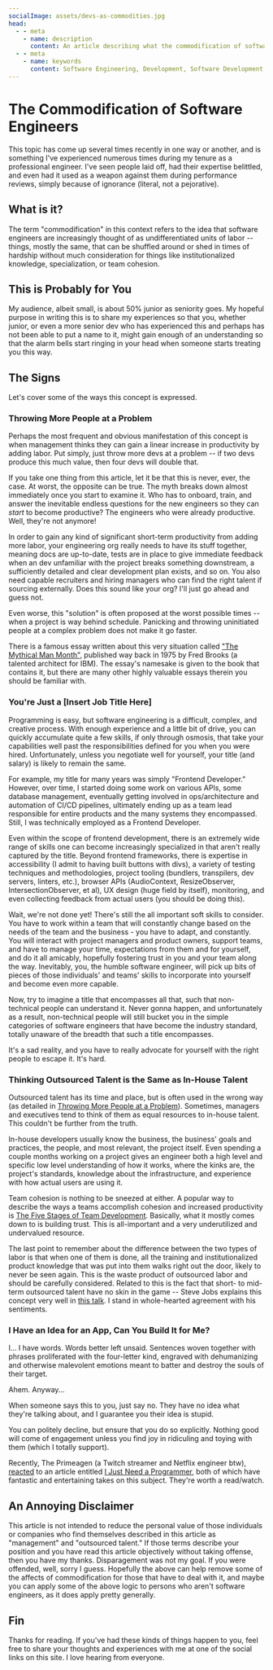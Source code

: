 ```yaml
---
socialImage: assets/devs-as-commodities.jpg
head:
  - - meta
    - name: description
      content: An article describing what the commodification of software engineers means, how to identify it, and how to defend against it.
  - - meta
    - name: keywords
      content: Software Engineering, Development, Software Development, Commodification, Brian Pennington, Pennington, Junior Developer, Senior Developer, Developer, SaaS, Software As a Service, Management, Project Management
---
```


# The Commodification of Software Engineers

This topic has come up several times recently in one way or another, and is something I've experienced numerous times during my tenure as a professional engineer. I've seen people laid off, had their expertise belittled, and even had it used as a weapon against them during performance reviews, simply because of ignorance (literal, not a pejorative).

## What is it?

The term "commodification" in this context refers to the idea that software engineers are increasingly thought of as undifferentiated units of labor -- things, mostly the same, that can be shuffled around or shed in times of hardship without much consideration for things like institutionalized knowledge, specialization, or team cohesion.

## This is Probably for You

My audience, albeit small, is about 50% junior as seniority goes. My hopeful purpose in writing this is to share my experiences so that you, whether junior, or even a more senior dev who has experienced this and perhaps has not been able to put a name to it, might gain enough of an understanding so that the alarm bells start ringing in your head when someone starts treating you this way.

## The Signs

Let's cover some of the ways this concept is expressed.

### Throwing More People at a Problem

Perhaps the most frequent and obvious manifestation of this concept is when management thinks they can gain a linear increase in productivity by adding labor. Put simply, just throw more devs at a problem -- if two devs produce this much value, then four devs will double that.

If you take one thing from this article, let it be that this is never, ever, the case. At worst, the opposite can be true. The myth breaks down almost immediately once you start to examine it. Who has to onboard, train, and answer the inevitable endless questions for the new engineers so they can _start_ to become productive? The engineers who were already productive. Well, they're not anymore!

In order to gain any kind of significant short-term productivity from adding more labor, your engineering org really needs to have its stuff together, meaning docs are up-to-date, tests are in place to give immediate feedback when an dev unfamiliar with the project breaks something downstream, a sufficiently detailed and clear development plan exists, and so on. You also need capable recruiters and hiring managers who can find the right talent if sourcing externally. Does this sound like your org? I'll just go ahead and guess not.

Even worse, this "solution" is often proposed at the worst possible times -- when a project is way behind schedule. Panicking and throwing uninitiated people at a complex problem does not make it go faster.

There is a famous essay written about this very situation called <a href="https://en.wikipedia.org/wiki/The_Mythical_Man-Month#The_mythical_man-month" target="_blank">"The Mythical Man Month"</a>, published way back in 1975 by Fred Brooks (a talented architect for IBM). The essay's namesake is given to the book that contains it, but there are many other highly valuable essays therein you should be familiar with.

### You're Just a [Insert Job Title Here]

Programming is easy, but software engineering is a difficult, complex, and creative process. With enough experience and a little bit of drive, you can quickly accumulate quite a few skills, if only through osmosis, that take your capabilities well past the responsibilities defined for you when you were hired. Unfortunately, unless you negotiate well for yourself, your title (and salary) is likely to remain the same.

For example, my title for many years was simply "Frontend Developer." However, over time, I started doing some work on various APIs, some database management, eventually getting involved in ops/architecture and automation of CI/CD pipelines, ultimately ending up as a team lead responsible for entire products and the many systems they encompassed. Still, I was technically employed as a Frontend Developer.

Even within the scope of frontend development, there is an extremely wide range of skills one can become increasingly specialized in that aren't really captured by the title. Beyond frontend frameworks, there is expertise in accessibility (I admit to having built buttons with divs), a variety of testing techniques and methodologies, project tooling (bundlers, transpilers, dev servers, linters, etc.), browser APIs (AudioContext, ResizeObserver, IntersectionObserver, et al), UX design (huge field by itself), monitoring, and even collecting feedback from actual users (you should be doing this).

Wait, we're not done yet! There's still the all important soft skills to consider. You have to work within a team that will constantly change based on the needs of the team and the business - you have to adapt, and constantly. You will interact with project managers and product owners, support teams, and have to manage your time, expectations from them and for yourself, and do it all amicably, hopefully fostering trust in you and your team along the way. Inevitably, you, the humble software engineer, will pick up bits of pieces of those individuals' and teams' skills to incorporate into yourself and become even more capable.

Now, try to imagine a title that encompasses all that, such that non-technical people can understand it. Never gonna happen, and unfortunately as a result, non-technical people will still bucket you in the simple categories of software engineers that have become the industry standard, totally unaware of the breadth that such a title encompasses.

It's a sad reality, and you have to really advocate for yourself with the right people to escape it. It's hard.

### Thinking Outsourced Talent is the Same as In-House Talent

Outsourced talent has its time and place, but is often used in the wrong way (as detailed in [Throwing More People at a Problem](#throwing-more-people-at-a-problem)). Sometimes, managers and executives tend to think of them as equal resources to in-house talent. This couldn't be further from the truth.

In-house developers usually know the business, the business' goals and practices, the people, and most relevant, the project itself. Even spending a couple months working on a project gives an engineer both a high level and specific low level understanding of how it works, where the kinks are, the project's standards, knowledge about the infrastructure, and experience with how actual users are using it.

Team cohesion is nothing to be sneezed at either. A popular way to describe the ways a teams accomplish cohesion and increased productivity is <a href="https://hr.mit.edu/learning-topics/teams/articles/stages-development" target="_blank">The Five Stages of Team Development</a>. Basically, what it mostly comes down to is building trust. This is all-important and a very underutilized and undervalued resource.

The last point to remember about the difference between the two types of labor is that when one of them is done, all the training and institutionalized product knowledge that was put into them walks right out the door, likely to never be seen again. This is the waste product of outsourced labor and should be carefully considered. Related to this is the fact that short- to mid-term outsourced talent have no skin in the game -- Steve Jobs explains this concept very well in <a href="https://www.youtube.com/watch?v=4n6LrehCPOQ" target="_blank">this talk</a>. I stand in whole-hearted agreement with his sentiments.

### I Have an Idea for an App, Can You Build It for Me?

I... I have words. Words better left unsaid. Sentences woven together with phrases proliferated with the four-letter kind, engraved with dehumanizing and otherwise malevolent emotions meant to batter and destroy the souls of their target.

Ahem. Anyway...

When someone says this to you, just say no. They have no idea what they're talking about, and I guarantee you their idea is stupid.

You can politely decline, but ensure that you do so explicitly. Nothing good will come of engagement unless you find joy in ridiculing and toying with them (which I totally support).

Recently, The Primeagen (a Twitch streamer and Netflix engineer btw), <a href="https://www.youtube.com/watch?v=tIgIF5lve8U" target="_blank">reacted</a> to an article entitled <a href="https://blobstreaming.org/i-just-need-a-programmer/" target="_blank">I Just Need a Programmer</a>, both of which have fantastic and entertaining takes on this subject. They're worth a read/watch.

## An Annoying Disclaimer

This article is not intended to reduce the personal value of those individuals or companies who find themselves described in this article as "management" and "outsourced talent." If those terms describe your position and you have read this article objectively without taking offense, then you have my thanks. Disparagement was not my goal. If you were offended, well, sorry I guess. Hopefully the above can help remove some of the affects of commodification for those that have to deal with it, and maybe you can apply some of the above logic to persons who aren't software engineers, as it does apply pretty generally.

## Fin

Thanks for reading. If you've had these kinds of things happen to you, feel free to share your thoughts and experiences with me at one of the social links on this site. I love hearing from everyone.
